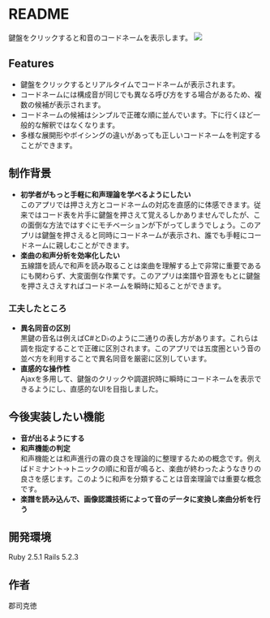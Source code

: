 # README
鍵盤をクリックすると和音のコードネームを表示します。
![](https://user-images.githubusercontent.com/55086396/68366324-61fd9980-0176-11ea-83e0-2687c98e1ec2.gif)

## Features 
 - 鍵盤をクリックするとリアルタイムでコードネームが表示されます。
 - コードネームには構成音が同じでも異なる呼び方をする場合があるため、複数の候補が表示されます。
 - コードネームの候補はシンプルで正確な順に並んでいます。下に行くほど一般的な解釈ではなくなります。
 - 多様な展開形やボイシングの違いがあっても正しいコードネームを判定することができます。
 

## 制作背景
 - **初学者がもっと手軽に和声理論を学べるようにしたい**<br>
   このアプリでは押さえ方とコードネームの対応を直感的に体感できます。従来ではコード表を片手に鍵盤を押さえて覚えるしかありませんでしたが、この面倒な方法ではすぐにモチベーションが下がってしまうでしょう。このアプリは鍵盤を押さえると同時にコードネームが表示され、誰でも手軽にコードネームに親しむことができます。
  - **楽曲の和声分析を効率化したい**<br>
    五線譜を読んで和声を読み取ることは楽曲を理解する上で非常に重要であるにも関わらず、大変面倒な作業です。このアプリは楽譜や音源をもとに鍵盤を押さえさえすればコードネームを瞬時に知ることができます。
 ### 工夫したところ
  - **異名同音の区別**<br>
    黒鍵の音名は例えばC#とD♭のように二通りの表し方があります。これらは調を指定することで正確に区別されます。このアプリでは五度圏という音の並べ方を利用することで異名同音を厳密に区別しています。
  - **直感的な操作性**<br>
    Ajaxを多用して、鍵盤のクリックや調選択時に瞬時にコードネームを表示できるようにし、直感的なUIを目指しました。

## 今後実装したい機能
 - **音が出るようにする**
 - **和声機能の判定**<br>
   和声機能とは和声進行の霧の良さを理論的に整理するための概念です。例えばドミナント→トニックの順に和音が鳴ると、楽曲が終わったようなきりの良さを感じます。このように和声を分類することは音楽理論では重要な概念です。
 - **楽譜を読み込んで、画像認識技術によって音のデータに変換し楽曲分析を行う**


## 開発環境
Ruby 2.5.1
Rails 5.2.3

## 作者
郡司克徳
